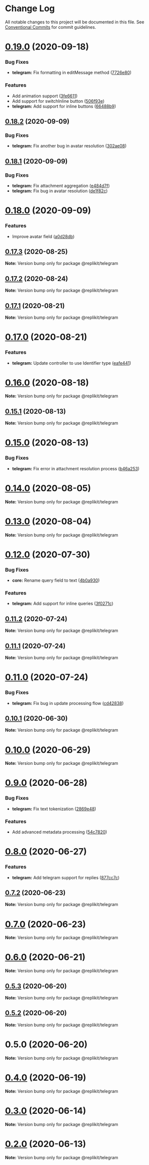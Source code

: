 # Change Log

All notable changes to this project will be documented in this file.
See [Conventional Commits](https://conventionalcommits.org) for commit guidelines.

# [0.19.0](https://github.com/Exeteres/Replikit/compare/v0.18.2...v0.19.0) (2020-09-18)


### Bug Fixes

* **telegram:** Fix formatting in editMessage method ([7726e80](https://github.com/Exeteres/Replikit/commit/7726e80c0bb829d117fb7ded79ea565486b76f16))


### Features

* Add animation support ([3fe6611](https://github.com/Exeteres/Replikit/commit/3fe661176d558217b66e663e5071452f9d218987))
* Add support for switchInline button ([506f93e](https://github.com/Exeteres/Replikit/commit/506f93eec1788bc9d5b4ae40c1ccd615b13cbe52))
* **telegram:** Add support for inline buttons ([66488b9](https://github.com/Exeteres/Replikit/commit/66488b9bd5bea2e1551920694f4d4f51a58ab95b))





## [0.18.2](https://github.com/Exeteres/Replikit/compare/v0.18.1...v0.18.2) (2020-09-09)


### Bug Fixes

* **telegram:** Fix another bug in avatar resolution ([302ae08](https://github.com/Exeteres/Replikit/commit/302ae08b94926987364caa633607bd77fdb0dd48))





## [0.18.1](https://github.com/Exeteres/Replikit/compare/v0.18.0...v0.18.1) (2020-09-09)


### Bug Fixes

* **telegram:** Fix attachment aggregation ([e484d7f](https://github.com/Exeteres/Replikit/commit/e484d7fd0117c7fca0e90675b701ff2d7c17f8a0))
* **telegram:** Fix bug in avatar resolution ([de1f82c](https://github.com/Exeteres/Replikit/commit/de1f82cc70fc335655bfb9be5ee05643be368736))





# [0.18.0](https://github.com/Exeteres/Replikit/compare/v0.17.3...v0.18.0) (2020-09-09)


### Features

* Improve avatar field ([a0d28db](https://github.com/Exeteres/Replikit/commit/a0d28db296c4764f1a2aafb8641123534e1d5009))





## [0.17.3](https://github.com/Exeteres/Replikit/compare/v0.17.2...v0.17.3) (2020-08-25)

**Note:** Version bump only for package @replikit/telegram





## [0.17.2](https://github.com/Exeteres/Replikit/compare/v0.17.1...v0.17.2) (2020-08-24)

**Note:** Version bump only for package @replikit/telegram





## [0.17.1](https://github.com/Exeteres/Replikit/compare/v0.17.0...v0.17.1) (2020-08-21)

**Note:** Version bump only for package @replikit/telegram





# [0.17.0](https://github.com/Exeteres/Replikit/compare/v0.16.0...v0.17.0) (2020-08-21)


### Features

* **telegram:** Update controller to use Identifier type ([eafe441](https://github.com/Exeteres/Replikit/commit/eafe4417de82e594cd6e1ee7fc4f6ef1f6491a6e))





# [0.16.0](https://github.com/Exeteres/Replikit/compare/v0.15.1...v0.16.0) (2020-08-18)

**Note:** Version bump only for package @replikit/telegram





## [0.15.1](https://github.com/Exeteres/Replikit/compare/v0.15.0...v0.15.1) (2020-08-13)

**Note:** Version bump only for package @replikit/telegram





# [0.15.0](https://github.com/Exeteres/Replikit/compare/v0.14.0...v0.15.0) (2020-08-13)


### Bug Fixes

* **telegram:** Fix error in attachment resolution process ([b46a253](https://github.com/Exeteres/Replikit/commit/b46a2537df0b1939171ce70ce9186d5401ee993e))





# [0.14.0](https://github.com/Exeteres/Replikit/compare/v0.13.0...v0.14.0) (2020-08-05)

**Note:** Version bump only for package @replikit/telegram





# [0.13.0](https://github.com/Exeteres/Replikit/compare/v0.12.1...v0.13.0) (2020-08-04)

**Note:** Version bump only for package @replikit/telegram





# [0.12.0](https://github.com/Exeteres/Replikit/compare/v0.11.2...v0.12.0) (2020-07-30)


### Bug Fixes

* **core:** Rename query field to text ([4b0a930](https://github.com/Exeteres/Replikit/commit/4b0a930a4a840efcf56bdc6dfcf0b77a9430a30c))


### Features

* **telegram:** Add support for inline queries ([3f0271c](https://github.com/Exeteres/Replikit/commit/3f0271c96b6ac9cbfdb5f399ae24dc37d6286231))





## [0.11.2](https://github.com/Exeteres/Replikit/compare/v0.11.1...v0.11.2) (2020-07-24)

**Note:** Version bump only for package @replikit/telegram





## [0.11.1](https://github.com/Exeteres/Replikit/compare/v0.11.0...v0.11.1) (2020-07-24)

**Note:** Version bump only for package @replikit/telegram






# [0.11.0](https://github.com/Exeteres/Replikit/compare/v0.10.1...v0.11.0) (2020-07-24)


### Bug Fixes

* **telegram:** Fix bug in update processing flow ([cd42838](https://github.com/Exeteres/Replikit/commit/cd4283899ec169b439bb29de58b4d5c7128f4655))





## [0.10.1](https://github.com/Exeteres/Replikit/compare/v0.10.0...v0.10.1) (2020-06-30)

**Note:** Version bump only for package @replikit/telegram






# [0.10.0](https://github.com/Exeteres/Replikit/compare/v0.9.0...v0.10.0) (2020-06-29)

**Note:** Version bump only for package @replikit/telegram





# [0.9.0](https://github.com/Exeteres/Replikit/compare/v0.8.0...v0.9.0) (2020-06-28)


### Bug Fixes

* **telegram:** Fix text tokenization ([2869e48](https://github.com/Exeteres/Replikit/commit/2869e488761a80e111afce676bed04bc28f9148a))


### Features

* Add advanced metadata processing ([54c7820](https://github.com/Exeteres/Replikit/commit/54c782021f5ebc16d784f210d273f8d7490d2af5))





# [0.8.0](https://github.com/Exeteres/Replikit/compare/v0.7.2...v0.8.0) (2020-06-27)


### Features

* **telegram:** Add telegram support for replies ([877cc7c](https://github.com/Exeteres/Replikit/commit/877cc7c57cbf172969718d3d2ca600ac042c622d))





## [0.7.2](https://github.com/Exeteres/Replikit/compare/v0.7.1...v0.7.2) (2020-06-23)

**Note:** Version bump only for package @replikit/telegram





# [0.7.0](https://github.com/Exeteres/Replikit/compare/v0.6.0...v0.7.0) (2020-06-23)

**Note:** Version bump only for package @replikit/telegram





# [0.6.0](https://github.com/Exeteres/Replikit/compare/v0.5.3...v0.6.0) (2020-06-21)

**Note:** Version bump only for package @replikit/telegram





## [0.5.3](https://github.com/Exeteres/Replikit/compare/v0.5.2...v0.5.3) (2020-06-20)

**Note:** Version bump only for package @replikit/telegram





## [0.5.2](https://github.com/Exeteres/Replikit/compare/v0.5.1...v0.5.2) (2020-06-20)

**Note:** Version bump only for package @replikit/telegram





# 0.5.0 (2020-06-20)

**Note:** Version bump only for package @replikit/telegram






# [0.4.0](https://github.com/Exeteres/Replikit/compare/v0.3.0...v0.4.0) (2020-06-19)

**Note:** Version bump only for package @replikit/telegram





# [0.3.0](https://github.com/Exeteres/Replikit/compare/v0.2.0...v0.3.0) (2020-06-14)

**Note:** Version bump only for package @replikit/telegram





# [0.2.0](https://github.com/Exeteres/Replikit/compare/v0.1.0...v0.2.0) (2020-06-13)

**Note:** Version bump only for package @replikit/telegram
